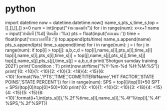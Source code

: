 # python
import datetime
now = datetime.datetime.now()
name_s,pts_s,time_s,top = [],[],[],[]
x=0
num = int(input("จำนวนคนยิง"))
for i in range(num):
    x=x+1
    name = input('ลำดับที่ [%d] ป้อนชื่อ :'%x)
    pts = float(input('คะแนน :'))
    time = float(input('ระยะเวลาที่ใช้ :'))
    top.append(pts/time)
    name_s.append(name)
    pts_s.append(pts)
    time_s.append(time)
for i in range(num):
    j = i
    for j in range(num):
        if top[i] > top[j]:
            a,b,c,d = top[i],name_s[i],pts_s[i],time_s[i]
            top[i],name_s[i],pts_s[i],time_s[i] = top[j],name_s[j],pts_s[j],time_s[j]
            top[j],name_s[j],pts_s[j],time_s[j] = a,b,c,d
print('Shotgun sumday training 2021')
print('Condition : 1')
print(now.strftime("%Y-%m-%d %H:%M:%S"))
print('{0: <10}{1: <10}{2: <10}{3: <18}{4: <15}{6: <10}'.format('No.','PTS','TIME','COMETITER#Name','HIT FACTOR','STATE POINS','STATE PERCENT'))
for i in range(num):
    SPS = top[i]/top[0]*50
    SPT = SPS/(top[0]/top[0]*50)*100
    print('{0: <10}{1: <10}{2: <10}{3: <18}{4: <15}{4: <15}{5: <15}{6: <10}'.format(i+1,int(pts_s[i]),'%.2f'%time_s[i],name_s[i],'%.4f'%top[i],'%.4f'%SPS,'%.2f'%SPT))
